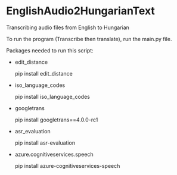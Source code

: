 # EnglishAudio2HungarianText
Transcribing audio files from English to Hungarian

To run the program (Transcribe then translate), run the main.py file.

Packages needed to run this script:

- edit_distance
  
  pip install edit_distance

- iso_language_codes

  pip install iso_language_codes
  
- googletrans

  pip install googletrans==4.0.0-rc1
  
- asr_evaluation

  pip install asr-evaluation
  
- azure.cognitiveservices.speech

  pip install azure-cognitiveservices-speech
